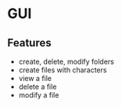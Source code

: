 # GUI

## Features
- create, delete, modify folders
- create files with characters
- view a file
- delete a file
- modify a file